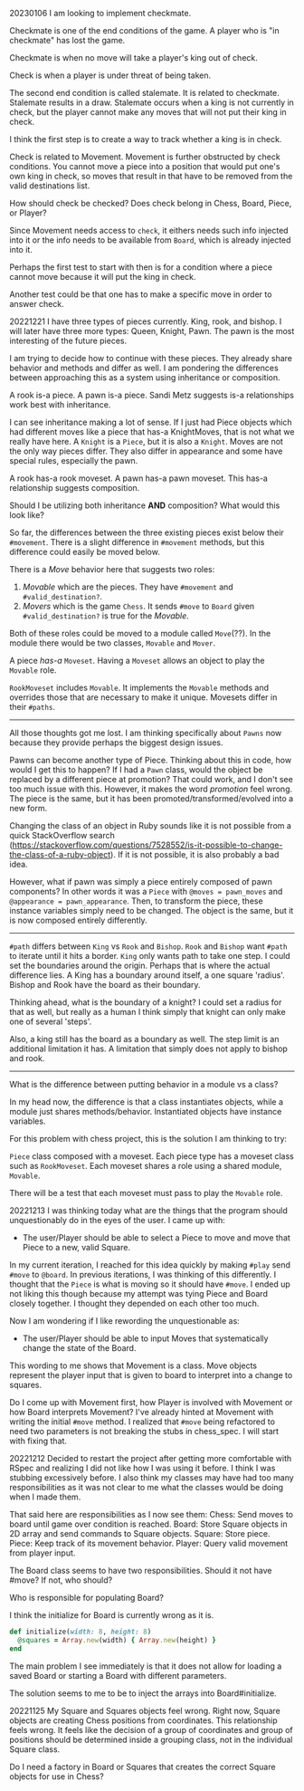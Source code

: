 20230106
  I am looking to implement checkmate.

  Checkmate is one of the end conditions of the game. A player who is "in checkmate" has lost the game.

  Checkmate is when no move will take a player's king out of check.

  Check is when a player is under threat of being taken.

  
  The second end condition is called stalemate. It is related to checkmate. Stalemate results in a draw. Stalemate occurs when a king is not currently in check, but the player cannot make any moves that will not put their king in check.


  I think the first step is to create a way to track whether a king is in check.

  Check is related to Movement. Movement is further obstructed by check conditions. You cannot move a piece into a position that would put one's own king in check, so moves that result in that have to be removed from the valid destinations list.

  How should check be checked? Does check belong in Chess, Board, Piece, or Player?

  Since Movement needs access to `check`, it eithers needs such info injected into it or the info needs to be available from `Board`, which is already injected into it.


  Perhaps the first test to start with then is for a condition where a piece cannot move because it will put the king in check.

  Another test could be that one has to make a specific move in order to answer check.

20221221
  I have three types of pieces currently. King, rook, and bishop. I will later have three more types: Queen, Knight, Pawn. The pawn is the most interesting of the future pieces.

  I am trying to decide how to continue with these pieces. They already share behavior and methods and differ as well. I am pondering the differences between approaching this as a system using inheritance or composition.

  A rook is-a piece. A pawn is-a piece. Sandi Metz suggests is-a relationships work best with inheritance. 

  I can see inheritance making a lot of sense. If I just had Piece objects which had different moves like a piece that has-a KnightMoves, that is not what we really have here. A `Knight` is a `Piece`, but it is also a `Knight`. Moves are not the only way pieces differ. They also differ in appearance and some have special rules, especially the pawn.

  A rook has-a rook moveset. A pawn has-a pawn moveset. This has-a relationship suggests composition.

  Should I be utilizing both inheritance **AND** composition? What would this look like?

  So far, the differences between the three existing pieces exist below their `#movement`. There is a slight difference in `#movement` methods, but this difference could easily be moved below.

  There is a *Move* behavior here that suggests two roles:
  1. *Movable* which are the pieces. They have `#movement` and `#valid_destination?`.
  2. *Movers* which is the game `Chess`. It sends `#move` to `Board` given `#valid_destination?` is true for the *Movable*.

  Both of these roles could be moved to a module called `Move`(??). In the module there would be two classes, `Movable` and `Mover`.

  A piece *has-a* `Moveset`. Having a `Moveset` allows an object to play the `Movable` role.

  `RookMoveset` includes `Movable`. It implements the `Movable` methods and overrides those that are necessary to make it unique. Movesets differ in their `#paths`.

  ---

  All those thoughts got me lost. I am thinking specifically about `Pawns` now because they provide perhaps the biggest design issues.

  Pawns can become another type of Piece. Thinking about this in code, how would I get this to happen? If I had a `Pawn` class, would the object be replaced by a different piece at promotion? That could work, and I don't see too much issue with this. However, it makes the word *promotion* feel wrong. The piece is the same, but it has been promoted/transformed/evolved into a new form. 

  Changing the class of an object in Ruby sounds like it is not possible from a quick StackOverflow search (https://stackoverflow.com/questions/7528552/is-it-possible-to-change-the-class-of-a-ruby-object). If it is not possible, it is also probably a bad idea.

  However, what if pawn was simply a piece entirely composed of pawn components? In other words it was a `Piece` with `@moves = pawn_moves` and `@appearance = pawn_appearance`. Then, to transform the piece, these instance variables simply need to be changed. The object is the same, but it is now composed entirely differently.

  ---

  `#path` differs between `King` vs `Rook` and `Bishop`. `Rook` and `Bishop` want `#path` to iterate until it hits a border. `King` only wants path to take one step. I could set the boundaries around the origin. Perhaps that is where the actual difference lies. A King has a boundary around itself, a one square 'radius'. Bishop and Rook have the board as their boundary.

  Thinking ahead, what is the boundary of a knight? I could set a radius for that as well, but really as a human I think simply that knight can only make one of several 'steps'.

  Also, a king still has the board as a boundary as well. The step limit is an additional limitation it has. A limitation that simply does not apply to bishop and rook.

  ---

  What is the difference between putting behavior in a module vs a class?

  In my head now, the difference is that a class instantiates objects, while a module just shares methods/behavior. Instantiated objects have instance variables.

  For this problem with chess project, this is the solution I am thinking to try:

  `Piece` class composed with a moveset. Each piece type has a moveset class such as `RookMoveset`. Each moveset shares a role using a shared module, `Movable`.

  There will be a test that each moveset must pass to play the `Movable` role.

20221213
  I was thinking today what are the things that the program should unquestionably do in the eyes of the user. I came up with:
  - The user/Player should be able to select a Piece to move and move that Piece to a new, valid Square.

  In my current iteration, I reached for this idea quickly by making `#play` send `#move` to `@board`. In previous iterations, I was thinking of this differently. I thought that the `Piece` is what is moving so it should have `#move`. I ended up not liking this though because my attempt was tying Piece and Board closely together. I thought they depended on each other too much.

  Now I am wondering if I like rewording the unquestionable as:
  - The user/Player should be able to input Moves that systematically change the state of the Board.

  This wording to me shows that Movement is a class. Move objects represent the player input that is given to board to interpret into a change to squares.

  Do I come up with Movement first, how Player is involved with Movement or how Board interprets Movement? I've already hinted at Movement with writing the initial `#move` method. I realized that `#move` being refactored to need two parameters is not breaking the stubs in chess_spec. I will start with fixing that.


20221212
  Decided to restart the project after getting more comfortable with RSpec and realizing I did not like how I was using it before. I think I was stubbing excessively before. I also think my classes may have had too many responsibilities as it was not clear to me what the classes would be doing when I made them.

  That said here are responsibilities as I now see them:
  Chess: Send moves to board until game over condition is reached.
  Board: Store Square objects in 2D array and send commands to Square objects.
  Square: Store piece.
  Piece: Keep track of its movement behavior.
  Player: Query valid movement from player input.

  The Board class seems to have two responsibilities. Should it not have #move? If not, who should?

  Who is responsible for populating Board?

  I think the initialize for Board is currently wrong as it is.
  ```Ruby
  def initialize(width: 8, height: 8)
    @squares = Array.new(width) { Array.new(height) }
  end
  ```
  The main problem I see immediately is that it does not allow for loading a saved Board or starting a Board with different parameters.

  The solution seems to me to be to inject the arrays into Board#initialize.


20221125
  My Square and Squares objects feel wrong. Right now, Square objects are creating Chess positions from coordinates. This relationship feels wrong. It feels like the decision of a group of coordinates and group of positions should be determined inside a grouping class, not in the individual Square class.

  Do I need a factory in Board or Squares that creates the correct Square objects for use in Chess?

